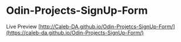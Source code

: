 # Odin-Projects-SignUp-Form
Live Preview
[http://Caleb-DA.github.io/Odin-Projetcs-SignUp-Form/](https://caleb-da.github.io/Odin-Projects-SignUp-Form/)
